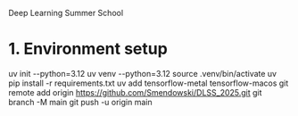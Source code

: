 Deep Learning Summer School

# 1. Environment setup
uv init --python=3.12
uv venv --python=3.12
source .venv/bin/activate
uv pip install -r requirements.txt
uv add tensorflow-metal tensorflow-macos
git remote add origin https://github.com/Smendowski/DLSS_2025.git
git branch -M main
git push -u origin main
